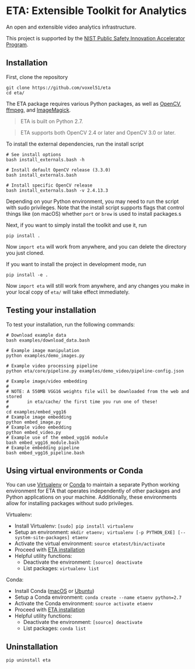 # ETA: Extensible Toolkit for Analytics

An open and extensible video analytics infrastructure.

This project is supported by the [NIST Public Safety Innovation Accelerator
Program](https://www.nist.gov/news-events/news/2017/06/nist-awards-385-million-accelerate-public-safety-communications).


## Installation

First, clone the repository

```shell
git clone https://github.com/voxel51/eta
cd eta/
```

The ETA package requires various Python packages, as well as
[OpenCV](http://opencv.org),
[ffmpeg](https://www.ffmpeg.org), and
[ImageMagick](https://www.imagemagick.org/script/index.php).

> ETA is built on Python 2.7.

> ETA supports both OpenCV 2.4 or later and OpenCV 3.0 or later.

To install the external dependencies, run the install script

```shell
# See install options
bash install_externals.bash -h

# Install default OpenCV release (3.3.0)
bash install_externals.bash

# Install specific OpenCV release
bash install_externals.bash -v 2.4.13.3
```

Depending on your Python environment, you may need to run the script with
sudo privileges. Note that the install script supports flags that control
things like (on macOS) whether `port` or `brew` is used to install packages.s

Next, if you want to simply install the toolkit and use it, run

```shell
pip install .
```

Now `import eta` will work from anywhere, and you can delete the directory you
just cloned.

If you want to install the project in development mode, run

```shell
pip install -e .
```

Now `import eta` will still work from anywhere, and any changes you make in
your local copy of `eta/` will take effect immediately.


## Testing your installation

To test your installation, run the following commands:

```shell
# Download example data
bash examples/download_data.bash

# Example image manipulation
python examples/demo_images.py

# Example video processing pipeline
python eta/core/pipeline.py examples/demo_video/pipeline-config.json

# Example image/video embedding
#
# NOTE: A 550MB VGG16 weights file will be downloaded from the web and stored
#       in eta/cache/ the first time you run one of these!
#
cd examples/embed_vgg16
# Example image embedding
python embed_image.py
# Example video embedding
python embed_video.py
# Example use of the embed_vgg16 module
bash embed_vgg16_module.bash
# Example embedding pipeline
bash embed_vgg16_pipeline.bash
```

## Using virtual environments or Conda

You can use [Virtualenv](https://virtualenv.pypa.io/en/stable) or [Conda](
https://conda.io/docs) to maintain a separate Python working environment
for ETA that operates independently of other packages and Python applications
on your machine. Additionally, these environments allow for installing packages
without sudo privileges.

Virtualenv:
* Install Virtualenv: `[sudo] pip install virtualenv`
* Setup an environment:
`mkdir etaenv; virtualenv [-p PYTHON_EXE] [--system-site-packages] etaenv`
* Activate the virtual environment: `source etatest/bin/activate`
* Proceed with [ETA installation](#installation)
* Helpful utility functions:
  * Deactivate the environment: `[source] deactivate`
  * List packages: `virtualenv list`

Conda:
* Install Conda ([macOS](https://conda.io/docs/user-guide/install/macos.html)
or [Ubuntu](https://conda.io/docs/user-guide/install/linux.html))
* Setup a Conda environment:
`conda create --name etaenv python=2.7`
* Activate the Conda environment: `source activate etaenv`
* Proceed with [ETA installation](#installation)
* Helpful utility functions:
  * Deactivate the environment: `[source] deactivate`
  * List packages: `conda list`


## Uninstallation

```shell
pip uninstall eta
```
